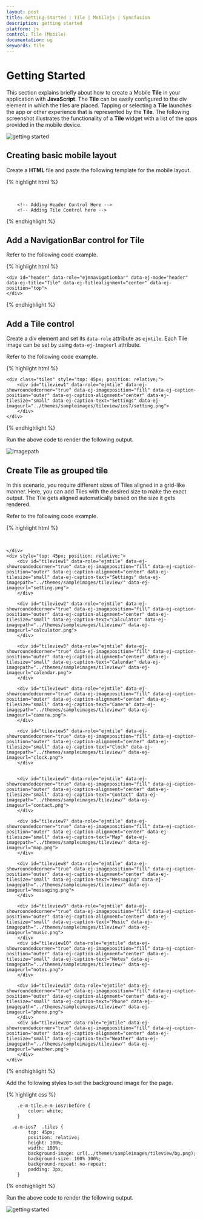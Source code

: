 ```yaml
---
layout: post
title: Getting-Started | Tile | Mobilejs | Syncfusion
description: getting started
platform: js
control: Tile (Mobile)
documentation: ug
keywords: tile
---
```


# Getting Started

This section explains briefly about how to create a Mobile **Tile** in your application with **JavaScript**. The **Tile** can be easily configured to the div element in which the tiles are placed. Tapping or selecting a **Tile** launches the app or other experience that is represented by the **Tile**. The following screenshot illustrates the functionality of a **Tile** widget with a list of the apps provided in the mobile device.

![getting started](getting-started_images\getting-started_img1.png)

## Creating basic mobile layout

Create a **HTML** file and paste the following template for the mobile layout.

{% highlight html %}

   <!DOCTYPE html>
<html>
<head>
    <meta id="viewport" name="viewport" content="width=device-width, initial-scale=1.0,maximum-scale=1.0, user-scalable=no" />
    <title>Tile</title>
<link href="http://cdn.syncfusion.com/13.1.0.21/js/mobile/ej.mobile.all.min.css"rel="stylesheet"/>
<script src="http://cdn.syncfusion.com/js/assets/external/jquery-1.10.2.min.js"></script>
<script src="http://cdn.syncfusion.com/js/assets/external/jsrender.min.js"></script>
<script src="http://cdn.syncfusion.com/14.3.0.49/js/mobile/ej.mobile.all.min.js"></script>
</head>
<body>

        <!-- Adding Header Control Here -->
        <!-- Adding Tile Control here -->

</body>
</html>


{% endhighlight %}

## Add a NavigationBar control for Tile

Refer to the following code example.

{% highlight html %}

    <div id="header" data-role="ejmnavigationbar" data-ej-mode="header" data-ej-title="Tile" data-ej-titlealignment="center" data-ej-position="top">
    </div>


{% endhighlight %}



## Add a Tile control

Create a div element and set its `data-role` attribute as `ejmtile`. Each Tile image can be set by using `data-ej-imageurl` attribute. 

Refer to the following code example.

{% highlight html %}

    <div class="tiles" style="top: 45px; position: relative;">
        <div id="tileview1" data-role="ejmtile" data-ej-showroundedcorner="true" data-ej-imageposition="fill" data-ej-caption-position="outer" data-ej-caption-alignment="center" data-ej-tilesize="small" data-ej-caption-text="Settings" data-ej-imageurl="../themes/sampleimages/tileview/ios7/setting.png">
        </div>
    </div>


{% endhighlight %}



Run the above code to render the following output. 

![imagepath](getting-started_images\getting-started_img2.png)

## Create Tile as grouped tile

In this scenario, you require different sizes of Tiles aligned in a grid-like manner. Here, you can add Tiles with the desired size to make the exact output. The Tile gets aligned automatically based on the size it gets rendered. 

Refer to the following code example.

{% highlight html %}

<!-- Adding multiple tiles --> 
<div id="header" data-role="ejmnavigationbar" data-ej-mode="header" data-ej-title="Tiles" data-ej-titlealignment="center" data-ej-position="top" data-ej-touchend="tileSelection">

    </div>
    <div style="top: 45px; position: relative;">
        <div id="tileview1" data-role="ejmtile" data-ej-showroundedcorner="true" data-ej-imageposition="fill" data-ej-caption-position="outer" data-ej-caption-alignment="center" data-ej-tilesize="small" data-ej-caption-text="Settings" data-ej-imagepath="../themes/sampleimages/tileview/" data-ej-imageurl="setting.png">
        </div>

        <div id="tileview2" data-role="ejmtile" data-ej-showroundedcorner="true" data-ej-imageposition="fill" data-ej-caption-position="outer" data-ej-caption-alignment="center" data-ej-tilesize="small" data-ej-caption-text="Calculator" data-ej-imagepath="../themes/sampleimages/tileview/" data-ej-imageurl="calculator.png">
        </div>

        <div id="tileview3" data-role="ejmtile" data-ej-showroundedcorner="true" data-ej-imageposition="fill" data-ej-caption-position="outer" data-ej-caption-alignment="center" data-ej-tilesize="small" data-ej-caption-text="Calendar" data-ej-imagepath="../themes/sampleimages/tileview/" data-ej-imageurl="calendar.png">
        </div>

        <div id="tileview4" data-role="ejmtile" data-ej-showroundedcorner="true" data-ej-imageposition="fill" data-ej-caption-position="outer" data-ej-caption-alignment="center" data-ej-tilesize="small" data-ej-caption-text="Camera" data-ej-imagepath="../themes/sampleimages/tileview/" data-ej-imageurl="camera.png">
        </div>

        <div id="tileview5" data-role="ejmtile" data-ej-showroundedcorner="true" data-ej-imageposition="fill" data-ej-caption-position="outer" data-ej-caption-alignment="center" data-ej-tilesize="small" data-ej-caption-text="Clock" data-ej-imagepath="../themes/sampleimages/tileview/" data-ej-imageurl="clock.png">
        </div>


        <div id="tileview6" data-role="ejmtile" data-ej-showroundedcorner="true" data-ej-imageposition="fill" data-ej-caption-position="outer" data-ej-caption-alignment="center" data-ej-tilesize="small" data-ej-caption-text="Contact" data-ej-imagepath="../themes/sampleimages/tileview/" data-ej-imageurl="contact.png">
        </div>

        <div id="tileview7" data-role="ejmtile" data-ej-showroundedcorner="true" data-ej-imageposition="fill" data-ej-caption-position="outer" data-ej-caption-alignment="center" data-ej-tilesize="small" data-ej-caption-text="Map" data-ej-imagepath="../themes/sampleimages/tileview/" data-ej-imageurl="map.png">
        </div>

        <div id="tileview8" data-role="ejmtile" data-ej-showroundedcorner="true" data-ej-imageposition="fill" data-ej-caption-position="outer" data-ej-caption-alignment="center" data-ej-tilesize="small" data-ej-caption-text="Messaging" data-ej-imagepath="../themes/sampleimages/tileview/" data-ej-imageurl="messaging.png">
        </div>

        <div id="tileview9" data-role="ejmtile" data-ej-showroundedcorner="true" data-ej-imageposition="fill" data-ej-caption-position="outer" data-ej-caption-alignment="center" data-ej-tilesize="small" data-ej-caption-text="Music" data-ej-imagepath="../themes/sampleimages/tileview/" data-ej-imageurl="music.png">
        </div>
        <div id="tileview10" data-role="ejmtile" data-ej-showroundedcorner="true" data-ej-imageposition="fill" data-ej-caption-position="outer" data-ej-caption-alignment="center" data-ej-tilesize="small" data-ej-caption-text="Notes" data-ej-imagepath="../themes/sampleimages/tileview/" data-ej-imageurl="notes.png">
        </div>

        <div id="tileview13" data-role="ejmtile" data-ej-showroundedcorner="true" data-ej-imageposition="fill" data-ej-caption-position="outer" data-ej-caption-alignment="center" data-ej-tilesize="small" data-ej-caption-text="Phone" data-ej-imagepath="../themes/sampleimages/tileview/" data-ej-imageurl="phone.png">
        </div>
        <div id="tileview20" data-role="ejmtile" data-ej-showroundedcorner="true" data-ej-imageposition="fill" data-ej-caption-position="outer" data-ej-caption-alignment="center" data-ej-tilesize="small" data-ej-caption-text="Weather" data-ej-imagepath="../themes/sampleimages/tileview/" data-ej-imageurl="weather.png">
        </div>
    </div>


{% endhighlight %}



Add the following styles to set the background image for the page.

{% highlight css %}


        .e-m-tile.e-m-ios7:before {
            color: white;
        }

      .e-m-ios7  .tiles {
            top: 45px;
            position: relative;
            height: 100%;
            width: 100%;
            background-image: url(../themes/sampleimages/tileview/bg.png);
            background-size: 100% 100%;
            background-repeat: no-repeat;
            padding: 3px;
        }


{% endhighlight %}



Run the above code to render the following output. 

![getting started](getting-started_images\getting-started_img3.png)

